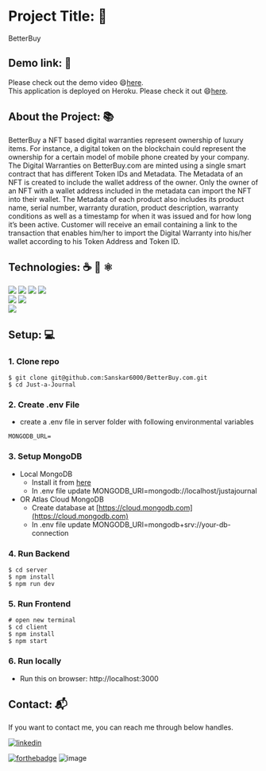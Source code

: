 # Project Title: 📛
 BetterBuy

## Demo link: 🔗
Please check out the demo video 😄[here](https://drive.google.com/file/d/1DkwFyLNF5S-P6i8oc-ujO_Zu_0alN1e_/view).
<br/>
This application is deployed on Heroku. Please check it out 😄[here](https://betterbuy-v1.herokuapp.com/).

## About the Project:<span>  📚<span/>

BetterBuy a NFT based digital warranties represent ownership of luxury items. For instance, a digital token on the blockchain could represent the ownership for a certain model of mobile phone created by your company. The Digital Warranties on BetterBuy.com are minted using a single smart contract that has different Token IDs and Metadata. The Metadata of an NFT is created to include the wallet address of the owner. Only the owner of an NFT with a wallet address included in the metadata can import the NFT into their wallet. The Metadata of each product also includes its product name, serial number, warranty duration, product description, warranty conditions as well as a timestamp for when it was issued and for how long it’s been active. Customer will receive an email containing a link to the transaction that enables him/her to import the Digital Warranty into his/her wallet according to his Token Address and Token ID.
  
## Technologies: ☕️ 🐍 ⚛️
<p>
<img src="https://img.shields.io/badge/Client-ReactJS-blue?logo=react">
<img src="https://img.shields.io/badge/Server-NodeJS-green?logo=node.js">
<img src="https://img.shields.io/badge/Server-Express-green?logo=express">
<img src="https://img.shields.io/badge/DataBase-MongoDB-lightgreen?logo=mongoDB">
<br/>
<img src="https://img.shields.io/badge/Smart Contract-Solidity-lightgrey?logo=solidity">
<img src="https://img.shields.io/badge/Ethereum Develpoment Environment-Hardhat-yellow?logo=hardhat">
<br/>
<img src="https://img.shields.io/badge/Mailing System-Nodemailer-9cf?logo=nodemailer">
</p>

## Setup: 💻

### 1. Clone repo

```
$ git clone git@github.com:Sanskar6000/BetterBuy.com.git
$ cd Just-a-Journal
```
  
### 2. Create .env File

- create a .env file in server folder with following environmental variables

```
MONGODB_URL=
```  
  
### 3. Setup MongoDB

- Local MongoDB
  - Install it from [here](https://www.mongodb.com/try/download/community)
  - In .env file update MONGODB_URI=mongodb://localhost/justajournal
- OR Atlas Cloud MongoDB
  - Create database at [https://cloud.mongodb.com](https://cloud.mongodb.com)
  - In .env file update MONGODB_URI=mongodb+srv://your-db-connection  

### 4. Run Backend

```
$ cd server
$ npm install
$ npm run dev
```

### 5. Run Frontend

```
# open new terminal
$ cd client
$ npm install
$ npm start
```  

### 6. Run locally
- Run this on browser: http://localhost:3000  

## Contact: 📬 

If you want to contact me, you can reach me through below handles.

[![linkedin](https://img.shields.io/badge/LinkedIn-0077B5?style=for-the-badge&logo=linkedin&logoColor=white)](https://www.linkedin.com/in/sanskar-yerawar-056307205/)


[![forthebadge](https://forthebadge.com/images/badges/built-with-love.svg)](https://forthebadge.com)
![image](https://user-images.githubusercontent.com/81527719/184533599-a0108d53-7577-4e55-a1e0-035075f027b5.png)
